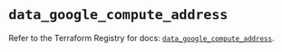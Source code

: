 # `data_google_compute_address`

Refer to the Terraform Registry for docs: [`data_google_compute_address`](https://registry.terraform.io/providers/hashicorp/google/6.2.0/docs/data-sources/compute_address).
